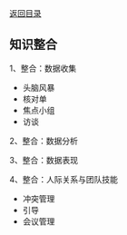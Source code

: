 [返回目录](./index)

## 知识整合

1、整合：数据收集

- 头脑风暴
- 核对单
- 焦点小组
- 访谈

2、整合：数据分析

3、整合：数据表现


4、整合：人际关系与团队技能

- 冲突管理
- 引导
- 会议管理

